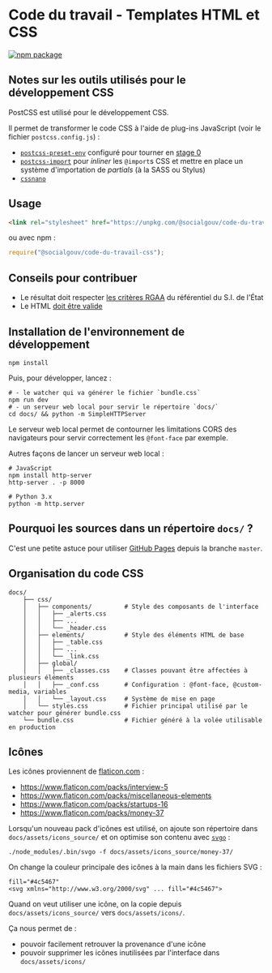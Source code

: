 # Code du travail - Templates HTML et CSS

[![npm package][npm-badge]][npm]

## Notes sur les outils utilisés pour le développement CSS

PostCSS est utilisé pour le développement CSS.

Il permet de transformer le code CSS à l'aide de plug-ins JavaScript (voir le fichier `postcss.config.js`) :

- [`postcss-preset-env`](https://preset-env.cssdb.org) configuré pour tourner en [stage 0](https://cssdb.org/#staging-process)
- [`postcss-import`](https://github.com/postcss/postcss-import) pour _inliner_ les `@import`s CSS et mettre en place un système d'importation de _partials_ (à la SASS ou Stylus)
- [`cssnano`](https://cssnano.co)

## Usage

```html
<link rel="stylesheet" href="https://unpkg.com/@socialgouv/code-du-travail-css@latest/docs/bundle.css"/>
```

ou avec npm :

```js
require("@socialgouv/code-du-travail-css");
```

## Conseils pour contribuer

- Le résultat doit respecter [les critères RGAA](https://references.modernisation.gouv.fr/rgaa-accessibilite/criteres.html) du référentiel du S.I. de l'État
- Le HTML [doit être valide](https://html5.validator.nu)

## Installation de l'environnement de développement

```shell
npm install
```

Puis, pour développer, lancez :

```shell
# - le watcher qui va générer le fichier `bundle.css`
npm run dev
# - un serveur web local pour servir le répertoire `docs/`
cd docs/ && python -m SimpleHTTPServer
```

Le serveur web local permet de contourner les limitations CORS des navigateurs pour servir correctement les `@font-face` par exemple.

Autres façons de lancer un serveur web local :

```shell
# JavaScript
npm install http-server
http-server . -p 8000

# Python 3.x
python -m http.server
```

## Pourquoi les sources dans un répertoire `docs/` ?

C'est une petite astuce pour utiliser [GitHub Pages](https://help.github.com/articles/configuring-a-publishing-source-for-github-pages/#publishing-your-github-pages-site-from-a-docs-folder-on-your-master-branch) depuis la branche `master`.

## Organisation du code CSS

```
docs/
    ├── css/
    │   ├── components/         # Style des composants de l'interface
    │   │   ├── _alerts.css
    │   │   ├── ...
    │   │   └── _header.css
    │   ├── elements/           # Style des éléments HTML de base
    │   │   ├── _table.css
    │   │   ├── ...
    │   │   └── _link.css
    │   ├── global/
    │   │   ├── _classes.css    # Classes pouvant être affectées à plusieurs éléments
    │   │   ├── _conf.css       # Configuration : @font-face, @custom-media, variables
    │   │   └── _layout.css     # Système de mise en page
    │   └── styles.css          # Fichier principal utilisé par le watcher pour générer bundle.css
    └── bundle.css              # Fichier généré à la volée utilisable en production
```

## Icônes

Les icônes proviennent de [flaticon.com](https://www.flaticon.com/family/detailed-rounded/lineal) :

- https://www.flaticon.com/packs/interview-5
- https://www.flaticon.com/packs/miscellaneous-elements
- https://www.flaticon.com/packs/startups-16
- https://www.flaticon.com/packs/money-37

Lorsqu'un nouveau pack d'icônes est utilisé, on ajoute son répertoire dans `docs/assets/icons_source/` et on optimise son contenu avec [`svgo`](https://github.com/svg/svgo) :

```shell
./node_modules/.bin/svgo -f docs/assets/icons_source/money-37/
```

On change la couleur principale des icônes à la main dans les fichiers SVG :

```
fill="#4c5467"
<svg xmlns="http://www.w3.org/2000/svg" ... fill="#4c5467">
```

Quand on veut utiliser une icône, on la copie depuis `docs/assets/icons_source/` vers `docs/assets/icons/`.

Ça nous permet de :

- pouvoir facilement retrouver la provenance d'une icône
- pouvoir supprimer les icônes inutilisées par l'interface dans `docs/assets/icons/`

[npm-badge]: https://img.shields.io/npm/v/@socialgouv/code-du-travail-css.png?style=flat-square
[npm]: https://www.npmjs.org/package/@socialgouv/code-du-travail-css
